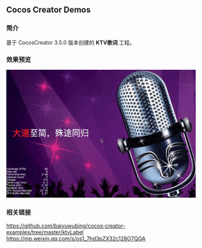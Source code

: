 ## Cocos Creator Demos

### 简介
基于 CocosCreator 3.5.0 版本创建的 **KTV歌词** 工程。

### 效果预览
![image](../../../gif/202201/2022012012.gif)

### 相关链接
https://github.com/baiyuwubing/cocos-creator-examples/tree/master/ktvLabel    
https://mp.weixin.qq.com/s/os1_7hd3pZX32c128O7QGA